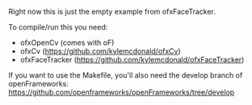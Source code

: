 Right now this is just the empty example from ofxFaceTracker.

To compile/run this you need:
- ofxOpenCv (comes with oF)
- ofxCv (https://github.com/kylemcdonald/ofxCv)
- ofxFaceTracker (https://github.com/kylemcdonald/ofxFaceTracker)

If you want to use the Makefile, you'll also need the develop branch of openFrameworks:
https://github.com/openframeworks/openFrameworks/tree/develop


